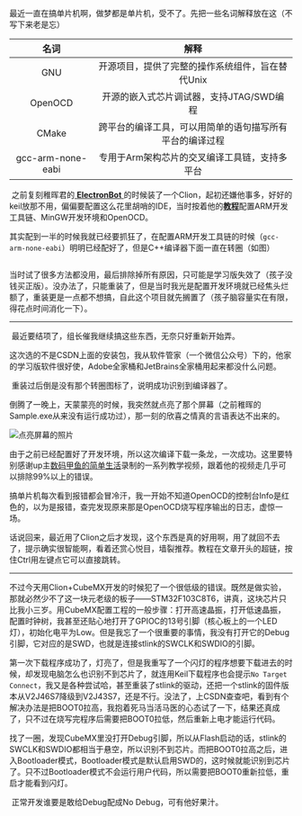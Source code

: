 ​	最近一直在搞单片机啊，做梦都是单片机，受不了。先把一些名词解释放在这（不写下来老是忘）

|       名词        |                           解释                           |
| :---------------: | :------------------------------------------------------: |
|        GNU        |     开源项目，提供了完整的操作系统组件，旨在替代Unix     |
|      OpenOCD      |         开源的嵌入式芯片调试器，支持JTAG/SWD编程         |
|       CMake       | 跨平台的编译工具，可以用简单的语句描写所有平台的编译过程 |
| gcc-arm-none-eabi |      专用于Arm架构芯片的交叉编译工具链，支持多平台       |

​	之前复刻稚晖君的[ **ElectronBot** ](https://github.com/peng-zhihui/ElectronBot)的时候装了一个Clion，起初还嫌他事多，好好的keil放那不用，偏偏要配置这么花里胡哨的IDE，当时按着他的[**教程**](https://zhuanlan.zhihu.com/p/145801160)配置ARM开发工具链、MinGW开发环境和OpenOCD。

​	其实配到一半的时候我就已经要抓狂了，在配置ARM开发工具链的时候（`gcc-arm-none-eabi`）明明已经配好了，但是C++编译器下面一直在转圈（如图）

<img src="https://www.helloimg.com/i/2025/05/27/6834c92e3f72f.png" alt="" style="zoom:75%;" />

​	当时试了很多方法都没用，最后排除掉所有原因，只可能是学习版失效了（孩子没钱买正版）。没办法了，只能重装了，但是当时我光是配置开发环境就已经焦头烂额了，重装更是一点都不想搞，自此这个项目就先搁置了（孩子脑容量实在有限，得花点时间消化一下）。

---

​	最近要结项了，组长催我继续搞这些东西，无奈只好重新开始弄。

​	这次选的不是CSDN上面的安装包，我从软件管家（一个微信公众号）下的，他家的学习版软件很好使，Adobe全家桶和JetBrains全家桶用起来都没什么问题。

​	重装过后倒是没有那个转圈图标了，说明成功识别到编译器了。

​	倒腾了一晚上，天蒙蒙亮的时候，我突然就点亮了那个屏幕（之前稚晖的Sample.exe从来没有运行成功过），那一刻的欣喜之情真的言语表达不出来的。

![点亮屏幕的照片](https://www.helloimg.com/i/2025/05/27/6834cd23a6887.jpg)

​	由于之前已经配置好了开发环境，所以这次编译下载一条龙，一次成功。这里要特别感谢up主[数码甲鱼的简单生活](https://space.bilibili.com/1668139036)录制的一系列教学视频，跟着他的视频走几乎可以排除99%以上的错误。

​	搞单片机每次看到报错都会冒冷汗，我一开始不知道OpenOCD的控制台Info是红色的，以为是报错，查完发现原来那是OpenOCD烧写程序输出的日志，虚惊一场。

​	话说回来，最近用了Clion之后才发现，这个东西是真的好用啊，用了就回不去了，提示确实很智能啊，看着还赏心悦目，墙裂推荐。教程在文章开头的超链，按住Ctrl用左键点它可以直接跳转。

---

​	不过今天用Clion+CubeMX开发的时候犯了一个很低级的错误。既然是做实验，那就必然少不了这一块元老级的板子——STM32F103C8T6，讲真，这块芯片只比我小三岁。用CubeMX配置工程的一般步骤：打开高速晶振，打开低速晶振，配置时钟树，我甚至还贴心地打开了GPIOC的13号引脚（核心板上的一个LED灯），初始化电平为Low。但是我忘了一个很重要的事情，我没有打开它的Debug引脚，它对应的是SWD，也就是连接stlink的SWCLK和SWDIO的引脚。

​	第一次下载程序成功了，灯亮了，但是我重写了一个闪灯的程序想要下载进去的时候，却发现电脑怎么也识别不到芯片了，就连用Keil下载程序也会提示`No Target Connect`，我又是各种尝试哈，甚至重装了stlink的驱动，还把一个stlink的固件版本从V2J46S7降级到V2J43S7，还是不行。没法了，上CSDN查查吧，看到有个解决办法是把BOOT0拉高，我抱着死马当活马医的心态试了一下，结果还真成了，只不过在烧写完程序后需要把BOOT0拉低，然后重新上电才能运行代码。

​	找了一圈，发现CubeMX里没打开Debug引脚，所以从Flash启动的话，stlink的SWCLK和SWDIO都相当于悬空，所以识别不到芯片。而把BOOT0拉高之后，进入Bootloader模式，Bootloader模式是默认启用SWD的，这时候就能识别到芯片了。只不过Bootloader模式不会运行用户代码，所以需要把BOOT0重新拉低，重启才能看到闪灯。

​	正常开发谁要是敢给Debug配成No Debug，可有他好果汁。